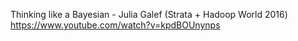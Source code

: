 Thinking like a Bayesian - Julia Galef (Strata + Hadoop World 2016)
https://www.youtube.com/watch?v=kpdBOUnynps